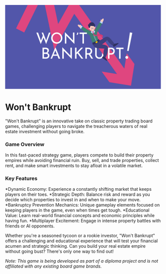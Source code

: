 ![header logo](https://github.com/wennerryle/wont-bankrupt/raw/main/assets/header_logo.svg)

# Won't Bankrupt
"Won't Bankrupt" is an innovative take on classic property trading board games, challenging players to navigate the treacherous waters of real estate investment without going broke.

### Game Overview
In this fast-paced strategy game, players compete to build their property empires while avoiding financial ruin. Buy, sell, and trade properties, collect rent, and make smart investments to stay afloat in a volatile market.

### Key Features

*Dynamic Economy: Experience a constantly shifting market that keeps players on their toes.
*Strategic Depth: Balance risk and reward as you decide which properties to invest in and when to make your move.
*Bankruptcy Prevention Mechanics: Unique gameplay elements focused on keeping players in the game, even when times get tough.
*Educational Value: Learn real-world financial concepts and economic principles while having fun.
*Multiplayer Excitement: Engage in intense property battles with friends or AI opponents.

Whether you're a seasoned tycoon or a rookie investor, "Won't Bankrupt" offers a challenging and educational experience that will test your financial acumen and strategic thinking. Can you build your real estate empire without going bust? There's only one way to find out!

_Note: This game is being developed as part of a diploma project and is not affiliated with any existing board game brands._